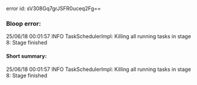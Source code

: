 error id: sV308Gq7grJSFR0uceq2Fg==
### Bloop error:

25/06/18 00:01:57 INFO TaskSchedulerImpl: Killing all running tasks in stage 8: Stage finished
#### Short summary: 

25/06/18 00:01:57 INFO TaskSchedulerImpl: Killing all running tasks in stage 8: Stage finished